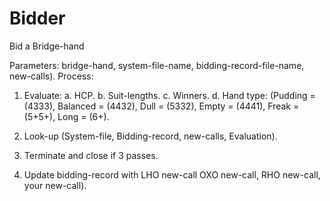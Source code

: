 # Bidder
Bid a Bridge-hand

Parameters: bridge-hand, system-file-name, bidding-record-file-name, new-calls).
Process:
1. Evaluate:
   a. HCP.
   b. Suit-lengths.
   c. Winners.
   d. Hand type:
      (Pudding = (4333), Balanced = (4432), Dull = (5332), Empty = (4441), Freak = (5+5+), Long = (6+).
   
2. Look-up (System-file, Bidding-record, new-calls, Evaluation).
3. Terminate and close if 3 passes.
4. Update bidding-record with LHO new-call OXO new-call, RHO new-call, your new-call).
